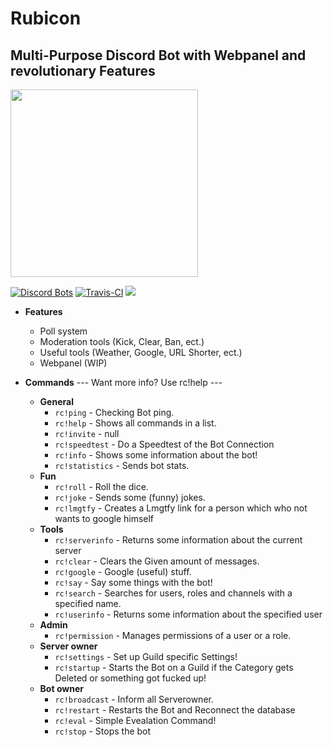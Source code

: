 # Rubicon
 
## Multi-Purpose Discord Bot with Webpanel and revolutionary Features
 
 <a href="https://discordapp.com/oauth2/authorize?client_id=380713705073147915&scope=bot&permissions=2146958591">
<img src="https://camo.githubusercontent.com/6801c1bf1fe88c32dfe6f329b3ca17911a478f14/68747470733a2f2f692e696d6775722e636f6d2f4a6c48646141732e706e67" width="300"/></a><br>

[![Discord Bots](https://discordbots.org/api/widget/status/380713705073147915.png)](https://discordbots.org/bot/380713705073147915)
[![Travis-CI](https://travis-ci.org/Rubicon-Bot/Rubicon.svg?branch=master)](https://travis-ci.org/Rubicon-Bot/Rubicon)
<a href="https://discord.gg/tnZW6mt"><img src="https://discordapp.com/api/guilds/381419503164325900/embed.png"/></a>

 
- **Features**
  - Poll system
  - Moderation tools (Kick, Clear, Ban, ect.)
  - Useful tools (Weather, Google, URL Shorter, ect.)
  - Webpanel (WIP)
 
 
- **Commands**
--- Want more info? Use rc!help <command> ---
  - **General**
    - `rc!ping` - Checking Bot ping.
    - `rc!help` - Shows all commands in a list.
    - `rc!invite` - null
    - `rc!speedtest` - Do a Speedtest of the Bot Connection
    - `rc!info` - Shows some information about the bot!
    - `rc!statistics` - Sends bot stats.
  - **Fun**
    - `rc!roll` - Roll the dice.
    - `rc!joke` - Sends some (funny) jokes.
    - `rc!lmgtfy` - Creates a Lmgtfy link for a person which who not wants to google himself
  - **Tools**
    - `rc!serverinfo` - Returns some information about the current server
    - `rc!clear` - Clears the Given amount of messages.
    - `rc!google` - Google (useful) stuff.
    - `rc!say` - Say some things with the bot!
    - `rc!search` - Searches for users, roles and channels with a specified name.
    - `rc!userinfo` - Returns some information about the specified user
  - **Admin**
    - `rc!permission` - Manages permissions of a user or a role.
  - **Server owner**
    - `rc!settings` - Set up Guild specific Settings!
    - `rc!startup` - Starts the Bot on a Guild if the Category gets Deleted or something got fucked up!
  - **Bot owner**
    - `rc!broadcast` - Inform all Serverowner.
    - `rc!restart` - Restarts the Bot and Reconnect the database
    - `rc!eval` - Simple Evealation Command!
    - `rc!stop` - Stops the bot

